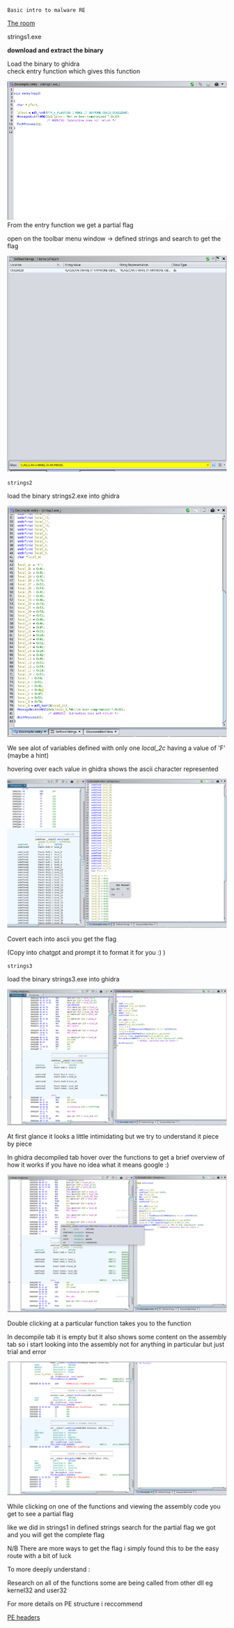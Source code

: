     Basic intro to malware RE

[The room](https://tryhackme.com/room/basicmalwarere)

strings1.exe

**download and extract the binary**

Load the binary to ghidra\
check entry function which gives this function

![Alt command](./img/strings1ghidra.png)
From the entry function we get a partial flag

open on the toolbar menu window -> defined strings and search to get the flag

![Alt command](./img/strings1soln.png)

    strings2

load the binary strings2.exe into ghidra

![Alt command](./img/strings2ghidra.png)

We see alot of variables defined with only one _local_2c_ having a value of 'F' (maybe a hint)

hovering over each value in ghidra shows the ascii character represented

![Alt command](./img/strings2gh.png)

Covert each into ascii you get the flag

(Copy into chatgpt and prompt it to format it for you :)
)

    strings3

load the binary strings3.exe into ghidra

![Alt yo](./img/strings3ghidra.png)

At first glance it looks a little intimidating but we try to understand it piece by piece

In ghidra decompiled tab hover over the functions to get a brief overview of how it works if you have no idea what it means google :)

![Alt command](./img/strings3ghidra2.png)

Double clicking at a particular function takes you to the function

In decompile tab it is empty but it also shows some content on the assembly tab so i start looking into the assembly not for anything in particular but just trial and error

![Alt command](./img/strings3ghidra3.png)

While clicking on one of the functions and viewing the assembly code you get to see a partial flag

like we did in strings1 in defined strings
search for the partial flag we got and you will get the complete flag

N/B There are more ways to get the flag i simply found this to be the easy route with a bit of luck

To more deeply understand :

Research on all of the functions some are being called from other dll eg kernel32 and user32

For more details on PE structure i reccommend

[PE headers](https://tryhackme.com/room/dissectingpeheaders)
